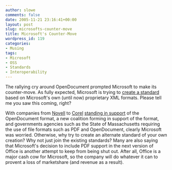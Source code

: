 ```yaml
---
author: slowe
comments: false
date: 2005-11-21 23:16:41+00:00
layout: post
slug: microsofts-counter-move
title: Microsoft's Counter-Move
wordpress_id: 119
categories:
- Musing
tags:
- Microsoft
- OSS
- Standards
- Interoperability
---
```


The rallying cry around OpenDocument prompted Microsoft to make its counter-move. As fully expected, Microsoft is trying to [create a standard](http://www.eweek.com/article2/0,1759,1891829,00.asp) based on Microsoft's own (until now) proprietary XML formats. Please tell me you saw this coming, right?

With companies from [Novell](http://www.novell.com/) to [Corel](http://www.corel.com/) [standing in support](http://www.eweek.com/article2/0,1895,1877815,00.asp) of the OpenDocument format, a new coalition forming in support of the format, and governments agencies such as the State of Massachusetts requiring the use of file formats such as PDF and OpenDocument, clearly Microsoft was worried. Otherwise, why try to create an alternate standard of your own creation? Why not just join the existing standards? Many are also saying that Microsoft's decision to include PDF support in the next version of Office is another attempt to keep from being shut out. After all, Office is a major cash cow for Microsoft, so the company will do whatever it can to provent a loss of marketshare (and revenue as a result).
